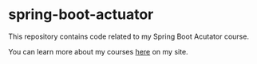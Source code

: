 # spring-boot-actuator
This repository contains code related to my Spring Boot Acutator course.

You can learn more about my courses [here](http://courses.springframework.guru/courses/) on my site.
